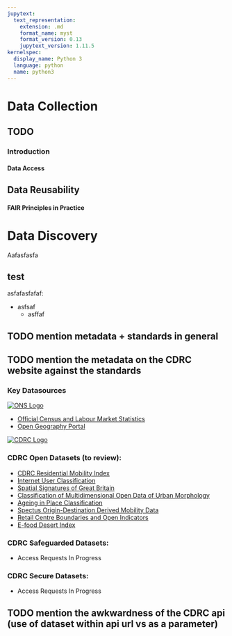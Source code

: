 ```yaml
---
jupytext:
  text_representation:
    extension: .md
    format_name: myst
    format_version: 0.13
    jupytext_version: 1.11.5
kernelspec:
  display_name: Python 3
  language: python
  name: python3
---
```


# Data Collection

## TODO
### Introduction
#### Data Access
## Data Reusability
#### FAIR Principles in Practice

# Data Discovery

Aafasfasfa

## test
asfafasfafaf:
- asfsaf
  - asffaf

## TODO mention metadata + standards in general

## TODO mention the metadata on the CDRC website against the standards

### Key Datasources
[![ONS Logo](https://www.nomisweb.co.uk/images/ons-logo.svg)](https://www.ons.gov.uk/) 

- [Official Census and Labour Market Statistics](https://www.nomisweb.co.uk)
- [Open Geography Portal](https://geoportal.statistics.gov.uk/)


[![CDRC Logo](https://data.cdrc.ac.uk/sites/default/files/cdrclogo_0.svg)](https://data.cdrc.ac.uk/) 

### CDRC Open Datasets (to review):
- [CDRC Residential Mobility Index](https://data.cdrc.ac.uk/dataset/cdrc-residential-mobility-index)
- [Internet User Classification](https://data.cdrc.ac.uk/dataset/internet-user-classification)
- [Spatial Signatures of Great Britain](https://data.cdrc.ac.uk/dataset/spatial-signatures-great-britain)
- [Classification of Multidimensional Open Data of Urban Morphology](https://data.cdrc.ac.uk/dataset/classification-multidimensional-open-data-urban-morphology-modum)
- [Ageing in Place Classification](https://data.cdrc.ac.uk/dataset/ageing-place-classification-aipc)
- [Spectus Origin-Destination Derived Mobility Data](https://data.cdrc.ac.uk/dataset/spectus-origin-destination-derived-mobility-data)
- [Retail Centre Boundaries and Open Indicators](https://data.cdrc.ac.uk/dataset/retail-centre-boundaries-and-open-indicators)
- [E-food Desert Index](https://data.cdrc.ac.uk/dataset/e-food-desert-index)

### CDRC Safeguarded Datasets:
- Access Requests In Progress

### CDRC Secure Datasets:
- Access Requests In Progress

## TODO mention the awkwardness of the CDRC api (use of dataset within api url vs as a parameter)